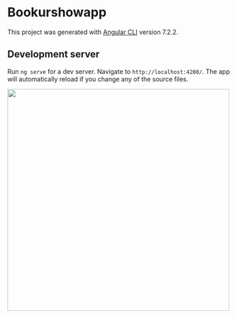 # Bookurshowapp

This project was generated with [Angular CLI](https://github.com/angular/angular-cli) version 7.2.2.

## Development server

Run `ng serve` for a dev server. Navigate to `http://localhost:4200/`. The app will automatically reload if you change any of the source files.

<img src="https://github.com/aman-jft/book4showapp/blob/master/book4showimg/Without%20Login.PNG" width="500px" />
